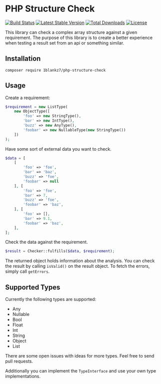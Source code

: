 PHP Structure Check
===================

[![Build Status](https://travis-ci.org/1blankz7/php-structure-check.svg?branch=master)](https://travis-ci.org/1blankz7/php-structure-check)
[![Latest Stable Version](https://poser.pugx.org/1blankz7/php-structure-check/v/stable)](https://packagist.org/packages/1blankz7/php-structure-check)
[![Total Downloads](https://poser.pugx.org/1blankz7/php-structure-check/downloads)](https://packagist.org/packages/1blankz7/php-structure-check)
[![License](https://poser.pugx.org/1blankz7/php-structure-check/license)](https://packagist.org/packages/1blankz7/php-structure-check)

This library can check a complex array structure against a given requirement.
The purpose of this library is to create a better experience when testing a result set from an api or something similar.

## Installation

```
composer require 1blankz7/php-structure-check
```

## Usage

Create a requirement:
```php
$requirement = new ListType(
    new ObjectType([
        'foo' => new StringType(),
        'bar' => new IntType(),
        'buzz' => new AnyType(),
        'foobar' => new NullableType(new StringType())
    ])
);
```
Have some sort of external data you want to check.
```php
$data = [
    [
        'foo' => 'foe',
        'bar' => 'baz',
        'buzz' => 'foe',
        'foobar' => null
    ], [
        'foo' => 'foe',
        'bar' => 7,
        'buzz' => 'foe',
        'foobar' => 'baz',
    ], [
        'foo' => [],
        'bar' => 9.1,
        'foobar' => 'baz',
    ],
];
```
Check the data against the requirement.
```php
$result = Checker::fulfills($data, $requirement);
```
The returned object holds information about the analysis. You can
check the result by calling `isValid()` on the result object. To
fetch the errors, simply call `getErrors`.

## Supported Types

Currently the following types are supported:

 * Any
 * Nullable
 * Bool
 * Float
 * Int
 * String
 * Object
 * List
 
There are some open issues with ideas for more types. Feel free to send pull requests.

Additionally you can implement the `TypeInterface` and use your own type implementations.
 
